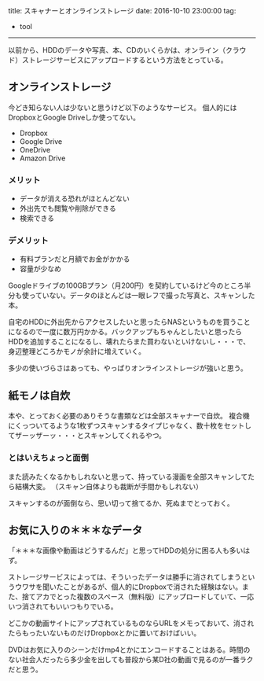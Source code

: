 title: スキャナーとオンラインストレージ
date: 2016-10-10 23:00:00
tag:
- tool
---

以前から、HDDのデータや写真、本、CDのいくらかは、オンライン（クラウド）ストレージサービスにアップロードするという方法をとっている。


## オンラインストレージ

今どき知らない人は少ないと思うけど以下のようなサービス。
個人的にはDropboxとGoogle Driveしか使ってない。

* Dropbox
* Google Drive
* OneDrive
* Amazon Drive


### メリット

* データが消える恐れがほとんどない
* 外出先でも閲覧や削除ができる
* 検索できる


### デメリット

* 有料プランだと月額でお金がかかる
* 容量が少なめ

Googleドライブの100GBプラン（月200円）を契約しているけど今のところ半分も使っていない。データのほとんどは一眼レフで撮った写真と、スキャンした本。

自宅のHDDに外出先からアクセスしたいと思ったらNASというものを買うことになるので一度に数万円かかる。バックアップもちゃんとしたいと思ったらHDDを追加することになるし、壊れたらまた買わないといけないし・・・で、身辺整理どころかモノが余計に増えていく。

多少の使いづらさはあっても、やっぱりオンラインストレージが強いと思う。


## 紙モノは自炊

本や、とっておく必要のありそうな書類などは全部スキャナーで自炊。
複合機にくっついてるような1枚ずつスキャンするタイプじゃなく、数十枚をセットしてザーッザーッ・・・とスキャンしてくれるやつ。

### とはいえちょっと面倒

また読みたくなるかもしれないと思って、持っている漫画を全部スキャンしてたら結構大変。
（スキャン自体よりも裁断が手間かもしれない）

スキャンするのが面倒なら、思い切って捨てるか、死ぬまでとっておく。


## お気に入りの＊＊＊なデータ

「＊＊＊な画像や動画はどうするんだ」と思ってHDDの処分に困る人も多いはず。

ストレージサービスによっては、そういったデータは勝手に消されてしまうというウワサを聞いたことがあるが、個人的にDropboxで消された経験はない。また、捨てアカでとった複数のスペース（無料版）にアップロードしていて、一応いつ消されてもいいつもりでいる。

どこかの動画サイトにアップされているものならURLをメモっておいて、消されたらもったいないものだけDropboxとかに置いておけばいい。

DVDはお気に入りのシーンだけmp4とかにエンコードすることはある。時間のない社会人だったら多少金を出しても普段から某D社の動画で見るのが一番ラクだと思う。
